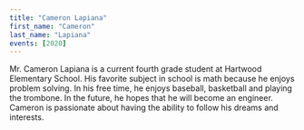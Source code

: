 ```yaml
---
title: "Cameron Lapiana"
first_name: "Cameron"
last_name: "Lapiana"
events: [2020]
---
```


Mr. Cameron Lapiana is a current fourth grade student at Hartwood Elementary School. His favorite subject in school is math because he enjoys problem solving. In his free time, he enjoys baseball, basketball and playing the trombone. In the future, he hopes that he will become an engineer. Cameron is passionate about having the ability to follow his dreams and interests.
